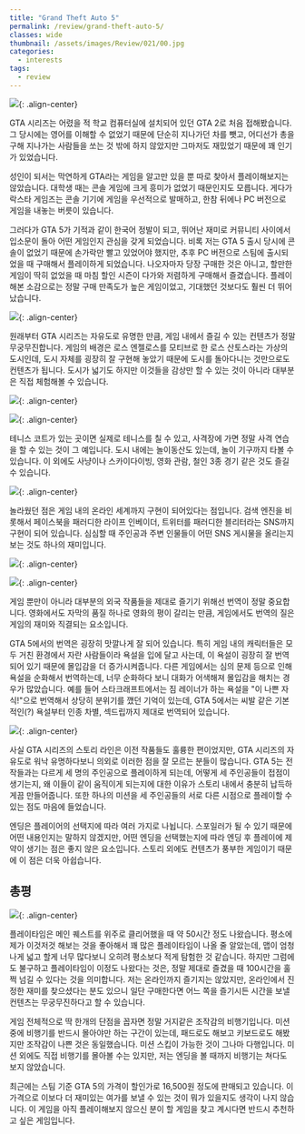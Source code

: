 ```yaml
---
title: "Grand Theft Auto 5"
permalink: /review/grand-theft-auto-5/
classes: wide
thumbnail: /assets/images/Review/021/00.jpg
categories:
  - interests
tags:
  - review
---
```


![](/assets/images/Review/021/00.jpg){: .align-center}

GTA 시리즈는 어렸을 적 학교 컴퓨터실에 설치되어 있던 GTA 2로 처음 접해봤습니다. 그 당시에는 영어를 이해할 수 없었기 때문에 단순히 지나가던 차를 뺏고, 어디선가 총을 구해 지나가는 사람들을 쏘는 것 밖에 하지 않았지만 그마저도 재밌었기 때문에 꽤 인기가 있었습니다.

성인이 되서는 막연하게 GTA라는 게임을 알고만 있을 뿐 따로 찾아서 플레이해보지는 않았습니다. 대학생 때는 콘솔 게임에 크게 흥미가 없었기 때문인지도 모릅니다. 게다가 락스타 게임즈는 콘솔 기기에 게임을 우선적으로 발매하고, 한참 뒤에나 PC 버전으로 게임을 내놓는 버릇이 있습니다.

그러다가 GTA 5가 기적과 같이 한국어 정발이 되고, 뛰어난 재미로 커뮤니티 사이에서 입소문이 돌아 어떤 게임인지 관심을 갖게 되었습니다. 비록 저는 GTA 5 출시 당시에 콘솔이 없었기 때문에 손가락만 빨고 있었어야 했지만, 추후 PC 버전으로 스팀에 출시되었을 때 구매해서 플레이하게 되었습니다. 나오자마자 당장 구매한 것은 아니고, 할만한 게임이 딱히 없었을 때 마침 할인 시즌이 다가와 저렴하게 구매해서 즐겼습니다. 플레이해본 소감으로는 정말 구매 만족도가 높은 게임이었고, 기대했던 것보다도 훨씬 더 뛰어났습니다.

![](/assets/images/Review/021/01.jpg){: .align-center}

원래부터 GTA 시리즈는 자유도로 유명한 만큼, 게임 내에서 즐길 수 있는 컨텐츠가 정말 무궁무진합니다. 게임의 배경은 로스 엔젤로스를 모티브로 한 로스 산토스라는 가상의 도시인데, 도시 자체를 굉장히 잘 구현해 놓았기 때문에 도시를 돌아다니는 것만으로도 컨텐츠가 됩니다. 도시가 넓기도 하지만 이것들을 감상만 할 수 있는 것이 아니라 대부분은 직접 체험해볼 수 있습니다.

![](/assets/images/Review/021/02.jpg){: .align-center}

![](/assets/images/Review/021/03.jpg){: .align-center}

테니스 코트가 있는 곳이면 실제로 테니스를 칠 수 있고, 사격장에 가면 정말 사격 연습을 할 수 있는 것이 그 예입니다. 도시 내에는 놀이동산도 있는데, 놀이 기구까지 타볼 수 있습니다. 이 외에도 사냥이나 스카이다이빙, 영화 관람, 철인 3종 경기 같은 것도 즐길 수 있습니다.

![](/assets/images/Review/021/04.jpg){: .align-center}

놀라웠던 점은 게임 내의 온라인 세계까지 구현이 되어있다는 점입니다. 검색 엔진을 비롯해서 페이스북을 패러디한 라이프 인베이더, 트위터를 패러디한 블리터라는 SNS까지 구현이 되어 있습니다. 심심할 때 주인공과 주변 인물들이 어떤 SNS 게시물을 올리는지 보는 것도 하나의 재미입니다.

![](/assets/images/Review/021/05.jpg){: .align-center}

![](/assets/images/Review/021/06.jpg){: .align-center}

게임 뿐만이 아니라 대부분의 외국 작품들을 제대로 즐기기 위해선 번역이 정말 중요합니다. 영화에서도 자막의 품질 하나로 영화의 평이 갈리는 만큼, 게임에서도 번역의 질은 게임의 재미와 직결되는 요소입니다.

GTA 5에서의 번역은 굉장히 맛깔나게 잘 되어 있습니다. 특히 게임 내의 캐릭터들은 모두 거친 환경에서 자란 사람들이라 욕설을 입에 달고 사는데, 이 욕설이 굉장히 잘 번역되어 있기 때문에 몰입감을 더 증가시켜줍니다. 다른 게임에서는 심의 문제 등으로 인해 욕설을 순화해서 번역하는데, 너무 순화하다 보니 대화가 어색해져 몰입감을 해치는 경우가 많았습니다. 예를 들어 스타크래프트에서는 짐 레이너가 하는 욕설을 "이 나쁜 자식!"으로 번역해서 상당히 분위기를 깼던 기억이 있는데, GTA 5에서는 씨발 같은 기본적인(?) 욕설부터 인종 차별, 섹드립까지 제대로 번역되어 있습니다.

![](/assets/images/Review/021/07.jpg){: .align-center}

사실 GTA 시리즈의 스토리 라인은 이전 작품들도 훌륭한 편이었지만, GTA 시리즈의 자유도로 워낙 유명하다보니 의외로 이러한 점을 잘 모르는 분들이 많습니다. GTA 5는 전작들과는 다르게 세 명의 주인공으로 플레이하게 되는데, 어떻게 세 주인공들이 접점이 생기는지, 왜 이들이 같이 움직이게 되는지에 대한 이유가 스토리 내에서 충분히 납득하게끔 만들어줍니다. 또한 하나의 미션을 세 주인공들의 서로 다른 시점으로 플레이할 수 있는 점도 마음에 들었습니다.

엔딩은 플레이어의 선택지에 따라 여러 가지로 나뉩니다. 스포일러가 될 수 있기 때문에 어떤 내용인지는 말하지 않겠지만, 어떤 엔딩을 선택했는지에 따라 엔딩 후 플레이에 제약이 생기는 점은 좋지 않은 요소입니다. 스토리 외에도 컨텐츠가 풍부한 게임이기 때문에 이 점은 더욱 아쉽습니다.

## 총평

![](/assets/images/Review/021/08.png){: .align-center}

플레이타임은 메인 퀘스트를 위주로 클리어했을 때 약 50시간 정도 나왔습니다. 평소에 제가 이것저것 해보는 것을 좋아해서 꽤 많은 플레이타임이 나올 줄 알았는데, 맵이 엄청나게 넓고 할게 너무 많다보니 오히려 평소보다 적게 탐험한 것 같습니다. 하지만 그럼에도 불구하고 플레이타임이 이정도 나왔다는 것은, 정말 제대로 즐겼을 때 100시간을 훌쩍 넘길 수 있다는 것을 의미합니다. 저는 온라인까지 즐기지는 않았지만, 온라인에서 진정한 재미를 찾으셨다는 분도 있으니 일단 구매한다면 어느 쪽을 즐기시든 시간을 보낼 컨텐츠는 무궁무진하다고 할 수 있습니다.

게임 전체적으로 딱 한개의 단점을 꼽자면 정말 거지같은 조작감의 비행기입니다. 미션 중에 비행기를 반드시 몰아야만 하는 구간이 있는데, 패드로도 해보고 키보드로도 해봤지만 조작감이 나쁜 것은 동일했습니다. 미션 스킵이 가능한 것이 그나마 다행입니다. 미션 외에도 직접 비행기를 몰아볼 수는 있지만, 저는 엔딩을 볼 때까지 비행기는 쳐다도 보지 않았습니다.

최근에는 스팀 기준 GTA 5의 가격이 할인가로 16,500원 정도에 판매되고 있습니다. 이 가격으로 이보다 더 재미있는 여가를 보낼 수 있는 것이 뭐가 있을지도 생각이 나지 않습니다. 이 게임을 아직 플레이해보지 않으신 분이 할 게임을 찾고 계시다면 반드시 추천하고 싶은 게임입니다.